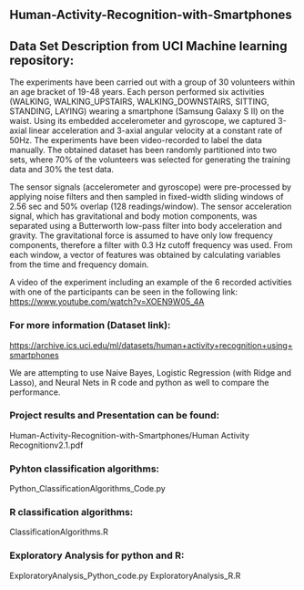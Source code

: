 ## Human-Activity-Recognition-with-Smartphones

## Data Set Description from UCI Machine learning repository:
The experiments have been carried out with a group of 30 volunteers within an age bracket of 19-48 years. Each person performed six activities (WALKING, WALKING_UPSTAIRS, WALKING_DOWNSTAIRS, SITTING, STANDING, LAYING) wearing a smartphone (Samsung Galaxy S II) on the waist. Using its embedded accelerometer and gyroscope, we captured 3-axial linear acceleration and 3-axial angular velocity at a constant rate of 50Hz. The experiments have been video-recorded to label the data manually. The obtained dataset has been randomly partitioned into two sets, where 70% of the volunteers was selected for generating the training data and 30% the test data. 

The sensor signals (accelerometer and gyroscope) were pre-processed by applying noise filters and then sampled in fixed-width sliding windows of 2.56 sec and 50% overlap (128 readings/window). The sensor acceleration signal, which has gravitational and body motion components, was separated using a Butterworth low-pass filter into body acceleration and gravity. The gravitational force is assumed to have only low frequency components, therefore a filter with 0.3 Hz cutoff frequency was used. From each window, a vector of features was obtained by calculating variables from the time and frequency domain.

A video of the experiment including an example of the 6 recorded activities with one of the participants can be seen in the following link: https://www.youtube.com/watch?v=XOEN9W05_4A 

### For more information (Dataset link): 
https://archive.ics.uci.edu/ml/datasets/human+activity+recognition+using+smartphones 


We are attempting to use Naive Bayes, Logistic Regression (with Ridge and Lasso), and Neural Nets in R code and python as well to compare the performance. 

### Project results and Presentation can be found: 
Human-Activity-Recognition-with-Smartphones/Human Activity Recognitionv2.1.pdf 

### Pyhton classification algorithms: 
Python_ClassificationAlgorithms_Code.py 

### R classification algorithms: 
ClassificationAlgorithms.R 

### Exploratory Analysis for python and R: 
ExploratoryAnalysis_Python_code.py 
ExploratoryAnalysis_R.R 
